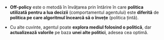 - **Off-policy** este o metodă în învățarea prin întărire în care **politica utilizată pentru a lua decizii** (comportamentul agentului) este **diferită** de **politica pe care algoritmul încearcă să o învețe** (politica țintă).

- Cu alte cuvinte, agentul poate **explora mediul folosind o politică**, dar **actualizează valorile** pe baza **unei alte politici**, adesea cea optimă. 